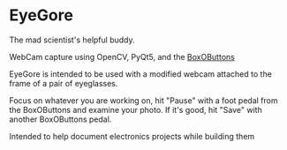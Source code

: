 # EyeGore

The mad scientist's helpful buddy.

WebCam capture using OpenCV, PyQt5, and the [BoxOButtons](https://github.com/JosephEoff/BoxOButtons)

EyeGore is intended to be used with a modified webcam attached to the frame of a pair of eyeglasses.

Focus on whatever you are working on, hit "Pause" with a foot pedal from the BoxOButtons and examine your photo.  If it's good, hit "Save" with another BoxOButtons pedal.

Intended to help document electronics projects while building them
